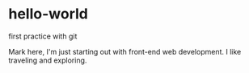 # hello-world
first practice with git

Mark here, I'm just starting out with front-end web development. 
I like traveling and exploring.
